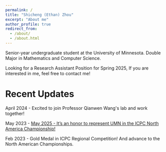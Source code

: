 ```yaml
---
permalink: /
title: "Shicheng (Ethan) Zhou"
excerpt: "About me"
author_profile: true
redirect_from: 
  - /about/
  - /about.html
---
```


Senior-year undergraduate student at the University of Minnesota. Double Major in Mathematics and Computer Science.

Looking for a Research Assistant Position for Spring 2025, If you are interested in me, feel free to contact me!

Recent Updates
======
April 2024 - Excited to join Professor Qianwen Wang's lab and work together!

May 2023 - <a href="https://cse.umn.edu/cs/news/cse-undergraduate-team-advances-icpc-national-competition" target="_blank">May 2025 - It’s an honor to represent UMN in the ICPC North America Championship!</a>


Feb 2023 - Gold Medal in ICPC Regional Competition! And advance to the North American Championships.

